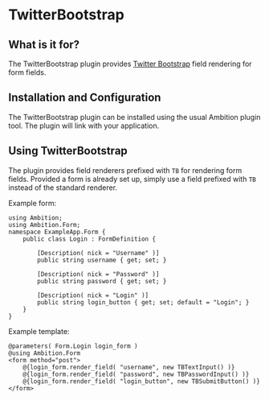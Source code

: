 # TwitterBootstrap

## What is it for?

The TwitterBootstrap plugin provides <a href="http://twitter.github.com/bootstrap/">Twitter Bootstrap</a> field rendering for form fields.

## Installation and Configuration

The TwitterBootstrap plugin can be installed using the usual Ambition plugin tool. The plugin will link with your application.

## Using TwitterBootstrap

The plugin provides field renderers prefixed with `TB` for rendering form fields. Provided a form is already set up, simply use a field prefixed with `TB` instead of the standard renderer.

Example form:

    using Ambition;
    using Ambition.Form;
    namespace ExampleApp.Form {
        public class Login : FormDefinition {

            [Description( nick = "Username" )]
            public string username { get; set; }

            [Description( nick = "Password" )]
            public string password { get; set; }

            [Description( nick = "Login" )]
            public string login_button { get; set; default = "Login"; }
        }
    }

Example template:

    @parameters( Form.Login login_form )
    @using Ambition.Form
    <form method="post">
        @{login_form.render_field( "username", new TBTextInput() )}
        @{login_form.render_field( "password", new TBPasswordInput() )}
        @{login_form.render_field( "login_button", new TBSubmitButton() )}
    </form>
